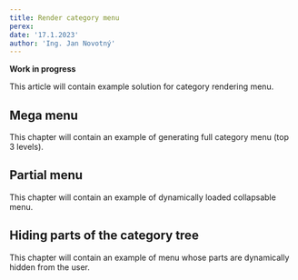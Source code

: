 ```yaml
---
title: Render category menu
perex:
date: '17.1.2023'
author: 'Ing. Jan Novotný'
---
```


**Work in progress**

This article will contain example solution for category rendering menu.

## Mega menu

This chapter will contain an example of generating full category menu (top 3 levels).

## Partial menu

This chapter will contain an example of dynamically loaded collapsable menu.

## Hiding parts of the category tree

This chapter will contain an example of menu whose parts are dynamically hidden from the user.